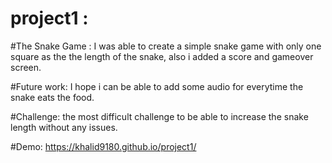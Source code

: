 # project1 : 

#The Snake Game :
I was able to create a simple snake game with only one square as the
the length of the snake, also i added a score and gameover screen.

#Future work:
I hope i can be able to add some audio for everytime the snake eats the food. 

#Challenge:
the most difficult challenge to be able to increase the snake length without any issues.

#Demo: https://khalid9180.github.io/project1/
